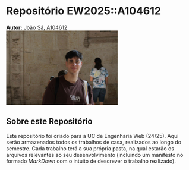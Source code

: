 # Repositório EW2025::A104612

**Autor:** João Sá, A104612  
![Foto](assets/new.jpg)

## Sobre este Repositório

Este repositório foi criado para a UC de Engenharia Web (24/25). Aqui serão armazenados todos os trabalhos de casa, realizados ao longo do semestre. Cada trabalho terá a sua própria pasta, na qual estarão os arquivos relevantes ao seu desenvolvimento (incluíndo um manifesto no formado _MarkDown_ com o intuito de descrever o trabalho realizado).
